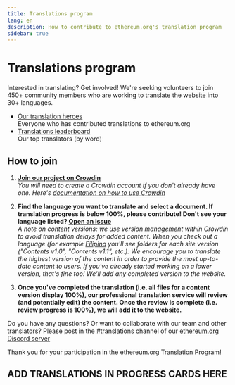 ```yaml
---
title: Translations program
lang: en
description: How to contribute to ethereum.org's translation program
sidebar: true
---
```


# Translations program

Interested in translating? Get involved! We're seeking volunteers to join 450+ community members who are working to translate the website into 30+ languages.

<SectionNav>
<ul>
<li>    
<a href="/en/contributing/translation-program/acknowledgements/">Our translation heroes</a> <br />Everyone who has contributed translations to ethereum.org
</li>
<li>
<a href="/en/contributing/translation-program/leaderboard/">Translations leaderboard</a> <br />Our top translators (by word)
</li>
</ul>
</SectionNav>

## How to join

1. **[Join our project on Crowdin](https://crowdin.com/project/ethereumfoundation/invite)**  
   _You will need to create a Crowdin account if you don't already have one. Here's [documentation on how to use Crowdin](https://support.crowdin.com/online-editor/)_

2. **Find the language you want to translate and select a document. If translation progress is below 100%, please contribute! Don't see your language listed? [Open an issue](https://github.com/ethereum/ethereum-org-website/issues/new/choose)**  
   _A note on content versions: we use version management within Crowdin to avoid translation delays for added content. When you check out a language (for example [Filipino](https://crowdin.com/project/ethereumfoundation/fil#) you'll see folders for each site version ("Contents v1.0", "Contents v1.1", etc.). We encourage you to translate the highest version of the content in order to provide the most up-to-date content to users. If you've already started working on a lower version, that's fine too! We'll add any completed version to the website._
3. **Once you've completed the translation (i.e. all files for a content version display 100%), our professional translation service will review (and potentially edit) the content. Once the review is complete (i.e. review progress is 100%), we will add it to the website.**

Do you have any questions? Or want to collaborate with our team and other translators? Please post in the #translations channel of our [ethereum.org Discord server](https://discord.gg/6WX7E97)

Thank you for your participation in the ethereum.org Translation Program!

## ADD TRANSLATIONS IN PROGRESS CARDS HERE
